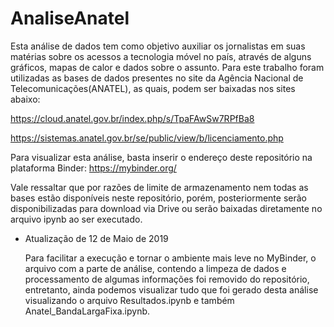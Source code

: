 # AnaliseAnatel
Esta análise de dados tem como objetivo auxiliar os jornalistas em suas matérias sobre os acessos a tecnologia móvel no país, através de alguns gráficos, mapas de calor e dados sobre o assunto. Para este trabalho foram utilizadas as bases de dados presentes no site da Agência Nacional de Telecomunicações(ANATEL), as quais, podem ser baixadas nos sites abaixo:

https://cloud.anatel.gov.br/index.php/s/TpaFAwSw7RPfBa8

https://sistemas.anatel.gov.br/se/public/view/b/licenciamento.php

Para visualizar esta análise, basta inserir o endereço deste repositório na plataforma Binder:
https://mybinder.org/

Vale ressaltar que por razões de limite de armazenamento nem todas as bases estão disponíveis neste repositório, porém, posteriormente serão disponibilizadas para download via Drive ou serão baixadas diretamente no arquivo ipynb ao ser executado.



* Atualização de 12 de Maio de 2019

  Para facilitar a execução e tornar o ambiente mais leve no MyBinder, o arquivo com a parte de análise, contendo a limpeza de dados e   processamento de algumas informações foi removido do repositório, entretanto, ainda podemos visualizar tudo que foi gerado desta análise visualizando o arquivo Resultados.ipynb e também Anatel_BandaLargaFixa.ipynb.





